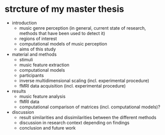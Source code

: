 # strcture of my master thesis 

- introduction
  - music genre perception (in general, current state of research, methods that have been used to detect it)
  - regions of interest
  - computational models of music perception
  - aims of this study
- material and methods
  - stimuli
  - music feature extraction
  - computational models
  - participants
  - inverse multidimensional scaling (incl. experimental procedure)
  - fMRI data acquisition (incl. experimental procedure)
- results
  - music feature analysis
  - fMRI data
  - computational comparison of matrices (incl. computational models)?
- discussion
  - result similarities and dissimilarities between the different methods
  - discussion in research context depending on findings
  - conclusion and future work
